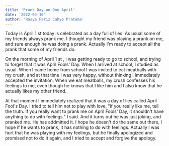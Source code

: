 ```yaml
---
title: 'Prank Day on One April'
date: '2022-04-16'
author: 'Rasya Fariz Cahyo Pratama'
---
```


Today is April 1 st today is celebrated as a day full of lies. As usual some of my
friends always prank me. I thought my friend was playing a prank on me, and sure
enough he was doing a prank. Actually I&#39;m ready to accept all the prank that some of
my friends do.

On the morning of April 1 st , i was getting ready to go to school, and trying to
forget that it was April Fools&#39; Day. When I arrived at school, I studied as usual. When I
came home from school I was invited to eat meatballs with my crush, and at that time I
was very happy, without thinking I immediately accepted the invitation. When we eat
meatballs, my crush confesses his feelings to me, even though he knows that I like him
and I also know that he actually likes my other friend.

At that moment I immediately realized that it was a day of lies called April
Fool&#39;s Day. I tried to tell him not to play with love, &quot;if you really like me, tell the truth.
If you really want to prank me on April Fools&#39; Day, it shouldn&#39;t have anything to do
with feelings.&quot; I said. And it turns out he was just joking, and pranked me. He has
addmitted it. I hope he doesn&#39;t do the same out there, I hope if he wants to prank, it has
nothing to do with feelings. Actually I was hurt that he was playing with my feelings,
but he finally apologized and promised not to do it again, and I tried to accept and
forgive the apology.
